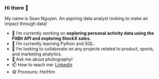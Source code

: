 ### Hi there 👋

My name is Sean Nguyen. An aspiring data analyst looking to make an impact through data!

- 🔭 I’m currently working on **exploring personal activity data using the FitBit API and exploring StockX sales.**
- 🌱 I’m currently learning Python and SQL.
- 👯 I’m looking to collaborate on any projects related to product, sports, and marketing analytics.
- 💬 Ask me about photography!
- 📫 How to reach me: [LinkedIn](https://www.linkedin.com/in/sean-a-nguyen/)
- 😄 Pronouns: He/Him
